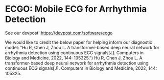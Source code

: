 # ECGO: Mobile ECG for Arrhythmia Detection

See our devpost!
https://devpost.com/software/ecgo

We would like to credit the below paper for helping inform our diagnostic model:
"Hu R, Chen J, Zhou L. A transformer-based deep neural network for arrhythmia detection using continuous ECG signals[J]. Computers in Biology and Medicine, 2022, 144: 105325.") Hu R, Chen J, Zhou L. A transformer-based deep neural network for arrhythmia detection using continuous ECG signals[J]. Computers in Biology and Medicine, 2022, 144: 105325.
